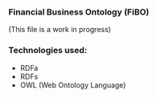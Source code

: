 
### Financial Business Ontology (FiBO)
(This file is a work in progress)

### Technologies used:
- RDFa
- RDFs
- OWL (Web Ontology Language)
